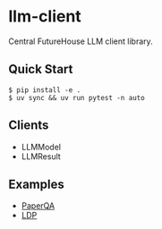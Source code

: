 # llm-client

Central FutureHouse LLM client library.

## Quick Start

```
$ pip install -e .
$ uv sync && uv run pytest -n auto
```

## Clients

- LLMModel
- LLMResult

## Examples

- [PaperQA](https://github.com/Future-House/paper-qa/compare/main...llm-result-client)
- [LDP](https://github.com/Future-House/ldp/compare/main...llm-result-client)

